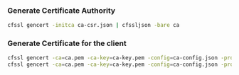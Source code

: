 ### Generate Certificate Authority

```bash
cfssl gencert -initca ca-csr.json | cfssljson -bare ca
```

### Generate Certificate for the client

```bash
cfssl gencert -ca=ca.pem -ca-key=ca-key.pem -config=ca-config.json -profile=demo caddy-antonputra-pvt-csr.json | cfssljson -bare caddy-antonputra-pvt
cfssl gencert -ca=ca.pem -ca-key=ca-key.pem -config=ca-config.json -profile=demo traefik-antonputra-pvt-csr.json | cfssljson -bare traefik-antonputra-pvt
```
